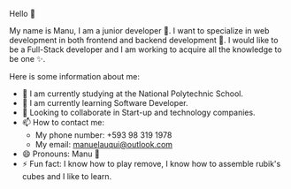 Hello 🌻

My name is Manu, I am a junior developer 🎊. I want to specialize in web development in both frontend and backend development 🎉. I would like to be a Full-Stack developer and I am working to acquire all the knowledge to be one ✨.

Here is some information about me:

- 🔭 I am currently studying at the National Polytechnic School.
- 🌱 I am currently learning Software Developer.
- 👯 Looking to collaborate in Start-up and technology companies.
- 📫 How to contact me:
  - My phone number: +593 98 319 1978
  - My email: manuelauqui@outlook.com
- 😄 Pronouns: Manu 🖤
- ⚡ Fun fact: I know how to play remove, I know how to assemble rubik's cubes and I like to learn.
